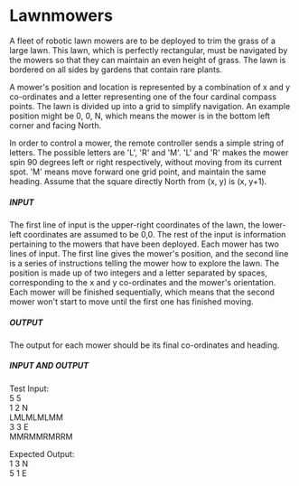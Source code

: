 # Lawnmowers

A fleet of robotic lawn mowers are to be deployed to trim the grass of a large lawn. This lawn, which is perfectly rectangular, must be navigated by the mowers so that they can maintain an even height of grass. The lawn is bordered on all sides by gardens that contain rare plants.

A mower's position and location is represented by a combination of x and y co-ordinates and a letter representing one of the four cardinal compass points. The lawn is divided up into a grid to simplify navigation. An example position might be 0, 0, N, which means the mower is in the bottom left corner and facing North.

In order to control a mower, the remote controller sends a simple string of letters. The possible letters are 'L', 'R' and 'M'. 'L' and 'R' makes the mower spin 90 degrees left or right respectively, without moving from its current spot. 'M' means move forward one grid point, and maintain the same heading. Assume that the square directly North from (x, y) is (x, y+1).

##### INPUT
The first line of input is the upper-right coordinates of the lawn, the lower-left coordinates are assumed to be 0,0. The rest of the input is information pertaining to the mowers that have been deployed. Each mower has two lines of input. The first line gives the mower's position, and the second line is a series of instructions telling the mower how to explore the lawn. The position is made up of two integers and a letter separated by spaces, corresponding to the x and y co-ordinates and the mower's orientation. Each mower will be finished sequentially, which means that the second mower won't start to move until the first one has finished moving.

##### OUTPUT
The output for each mower should be its final co-ordinates and heading.

##### INPUT AND OUTPUT
Test Input:  
5 5  
1 2 N  
LMLMLMLMM  
3 3 E  
MMRMMRMRRM

Expected Output:  
1 3 N  
5 1 E

